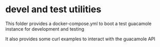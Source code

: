 # devel and test utilities

This folder provides a docker-compose.yml to boot a test guacamole instance for development and testing

It also provides some curl examples to interact with the guacamole API
